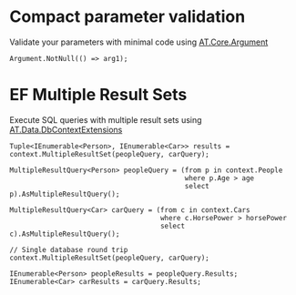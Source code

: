  Compact parameter validation
=============================
Validate your parameters with minimal code using [AT.Core.Argument](https://github.com/lehn0058/AT/wiki/AT.Core.Argument)

    Argument.NotNull(() => arg1);



EF Multiple Result Sets
=======================
Execute SQL queries with multiple result sets using [AT.Data.DbContextExtensions](https://github.com/lehn0058/AT/wiki/AT.Data.DbContextExtensions)

    Tuple<IEnumerable<Person>, IEnumerable<Car>> results = context.MultipleResultSet(peopleQuery, carQuery);
    
    MultipleResultQuery<Person> peopleQuery = (from p in context.People
                                               where p.Age > age
                                               select p).AsMultipleResultQuery();

    MultipleResultQuery<Car> carQuery = (from c in context.Cars
                                         where c.HorsePower > horsePower
                                         select c).AsMultipleResultQuery();

    // Single database round trip
    context.MultipleResultSet(peopleQuery, carQuery);
    
    IEnumerable<Person> peopleResults = peopleQuery.Results;
    IEnumerable<Car> carResults = carQuery.Results;
